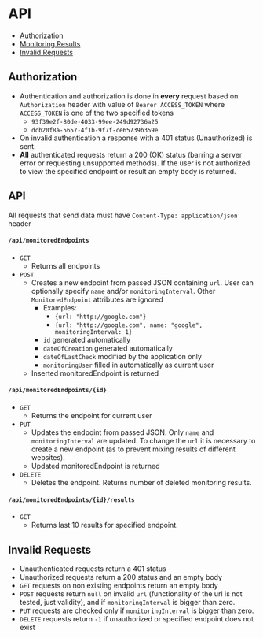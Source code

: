 # API
- [Authorization](#authorization)
- [Monitoring Results](#monitoring-results)
- [Invalid Requests](#invalid-requests)
##
## Authorization
- Authentication and authorization is done in **every** request based on `Authorization` header with value of `Bearer ACCESS_TOKEN` where `ACCESS_TOKEN` is one of the two specified tokens
    - `93f39e2f-80de-4033-99ee-249d92736a25`
    - `dcb20f8a-5657-4f1b-9f7f-ce65739b359e`
- On invalid authentication a response with a 401 status (Unauthorized) is sent.
- **All** authenticated requests return a 200 (OK) status (barring a server error or requesting unsupported methods). If the user is not authorized to view the specified endpoint or result an empty body is returned.
##
## API
All requests that send data must have `Content-Type: application/json` header
#### `/api/monitoredEndpoints`	
- `GET`
    - Returns all endpoints
- `POST`
    - Creates a new endpoint from passed JSON containing `url`. User can optionally specify `name` and/or `monitoringInterval`. Other `MonitoredEndpoint` attributes are ignored
        - Examples:
            - `{url: "http://google.com"}`
            - `{url: "http://google.com", name: "google", monitoringInterval: 1}`
       - `id` generated automatically
        - `dateOfCreation` generated automatically
        - `dateOfLastCheck` modified by the application only
        - `monitoringUser` filled in automatically as current user
    - Inserted monitoredEndpoint is returned

#### `/api/monitoredEndpoints/{id}`
- `GET`
    - Returns the endpoint for current user
- `PUT`
    - Updates the endpoint from passed JSON. Only `name` and `monitoringInterval` are updated. To change the `url` it is necessary to create a new endpoint (as to prevent mixing results of different websites).
    - Updated monitoredEndpoint is returned
- `DELETE`
    - Deletes the endpoint. Returns number of deleted monitoring results. 

#### `/api/monitoredEndpoints/{id}/results`
- `GET`
    - Returns last 10 results for specified endpoint. 

##
## Invalid Requests
- Unauthenticated requests return a 401 status
- Unauthorized requests return a 200 status and an empty body
- `GET` requests on non existing endpoints return an empty body
- `POST` requests return `null` on invalid `url` (functionality of the url is not tested, just validity), and if `monitoringInterval` is bigger than zero.
- `PUT` requests are checked only if `monitoringInterval` is bigger than zero.
- `DELETE` requests return `-1` if unauthorized or specified endpoint does not exist